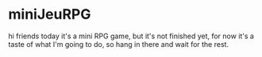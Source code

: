 # miniJeuRPG
hi friends today it's a mini RPG game, but it's not finished yet, for now it's a taste of what I'm going to do, so hang in there and wait for the rest.
